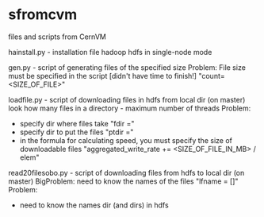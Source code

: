 sfromcvm
========

files and scripts from CernVM

hainstall.py - installation file hadoop hdfs in single-node mode


gen.py - script of generating files of the specified size 
Problem: File size must be specified in the script [didn't have time to finish!]
"count=<SIZE_OF_FILE>"


loadfile.py - script of downloading files in hdfs from local dir (on master)
look how many files in a directory - maximum number of threads
Problem: 
 - specify dir where files take "fdir ="
 - specify dir to put the files "ptdir ="
 - in the formula for calculating speed, you must specify the size of downloadable files "aggregated_write_rate += <SIZE_OF_FILE_IN_MB> / elem"



read20filesobo.py - script of downloading files from hdfs to local dir (on master)
BigProblem: need to know the names of the files "lfname = []" 
Problem: 
 - need to know the names dir (and dirs) in hdfs